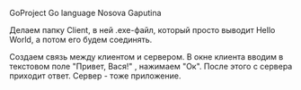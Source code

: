 GoProject
Go language
Nosova
Gaputina

Делаем папку Client, в ней .exe-файл, который просто выводит Hello World, а потом его будем соединять.

Создаем связь между клиентом и сервером. В окне клиента вводим в текстовом поле "Привет, Вася!" , нажимаем "Ок". После этого с сервера приходит ответ. Сервер - тоже приложение. 